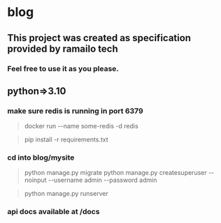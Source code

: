 # blog
## This project was created as specification provided by ramailo tech
### Feel free to use it as you please.

## python=>3.10

### make sure redis is running in port 6379

> docker run --name some-redis -d redis

> pip install -r requirements.txt

### cd into blog/mysite

> python manage.py migrate
> python manage.py createsuperuser --noinput --username admin --password admin

> python manage.py runserver

### api docs available at /docs

